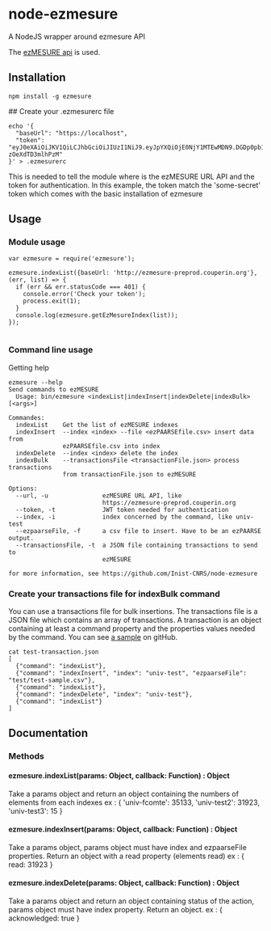 # node-ezmesure

A NodeJS wrapper around ezmesure API

The [ezMESURE api](https://github.com/Inist-CNRS/node-ezmesure.git) is used.

## Installation
```shell
npm install -g ezmesure
```

## Create your .ezmesurerc file
```shell
echo '{
  "baseUrl": "https://localhost",
  "token": "eyJ0eXAiOiJKV1QiLCJhbGciOiJIUzI1NiJ9.eyJpYXQiOjE0NjY1MTEwMDN9.DGDp0pb1DlydJDubf4HCbYzntFsl-zOeXdTD3mlhPzM"
}' > .ezmesurerc
```
This is needed to tell the module where is the ezMESURE URL API and the token for authentication.
In this example, the token match the 'some-secret' token which comes with the basic installation of ezmesure

## Usage

### Module usage

```shell
var ezmesure = require('ezmesure');

ezmesure.indexList({baseUrl: 'http://ezmesure-preprod.couperin.org'}, (err, list) => {
  if (err && err.statusCode === 401) {
    console.error('Check your token');
    process.exit(1);
  }
  console.log(ezmesure.getEzMesureIndex(list));
});


```

### Command line usage
Getting help
```shell
ezmesure --help
Send commands to ezMESURE
  Usage: bin/ezmesure <indexList|indexInsert|indexDelete|indexBulk> [<args>]

Commandes:
  indexList    Get the list of ezMESURE indexes
  indexInsert  --index <index> --file <ezPAARSEfile.csv> insert data from
               ezPAARSEfile.csv into index
  indexDelete  --index <index> delete the index
  indexBulk    --transactionsFile <transactionFile.json> process transactions
               from transactionFile.json to ezMESURE

Options:
  --url, -u               ezMESURE URL API, like
                          https://ezmesure-preprod.couperin.org
  --token, -t             JWT token needed for authentication
  --index, -i             index concerned by the command, like univ-test
  --ezpaarseFile, -f      a csv file to insert. Have to be an ezPAARSE output.
  --transactionsFile, -t  a JSON file containing transactions to send to
                          ezMESURE

for more information, see https://github.com/Inist-CNRS/node-ezmesure

```
### Create your transactions file for indexBulk command

You can use a transactions file for bulk insertions. The transactions file is a JSON file which contains an array of transactions. A transaction is an object containing at least a command property and the properties values needed by the command. You can see [a sample](https://raw.githubusercontent.com/Inist-CNRS/node-ezmesure/master/test/test-transactions.json) on gitHub.
```
cat test-transaction.json
[
  {"command": "indexList"},
  {"command": "indexInsert", "index": "univ-test", "ezpaarseFile": "test/test-sample.csv"},
  {"command": "indexList"},
  {"command": "indexDelete", "index": "univ-test"},
  {"command": "indexList"}
]
```

## Documentation

### Methods

####  ezmesure.indexList(params: Object, callback: Function) : Object
Take a params object and return an object containing the numbers of elements from each indexes 
ex : { 'univ-fcomte': 35133, 'univ-test2': 31923, 'univ-test3': 15 }

####  ezmesure.indexInsert(params: Object, callback: Function) : Object
Take a params object, params object must have index and ezpaarseFile properties. Return an object with a read property (elements read)
ex : { read: 31923 }

####  ezmesure.indexDelete(params: Object, callback: Function) : Object
Take a params object and return an object containing status of the action, params object must have index property. Return an object.
ex : { acknowledged: true }











